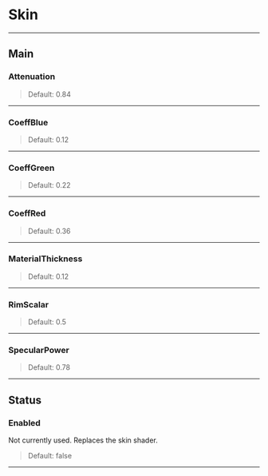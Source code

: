 # Skin

---

## Main

### Attenuation

>Default: 0.84

---

### CoeffBlue

>Default: 0.12

---

### CoeffGreen

>Default: 0.22

---

### CoeffRed

>Default: 0.36

---

### MaterialThickness

>Default: 0.12

---

### RimScalar

>Default: 0.5

---

### SpecularPower

>Default: 0.78

---

## Status

### Enabled

Not currently used. Replaces the skin shader.

>Default: false

---
